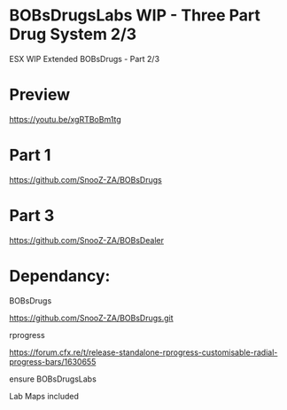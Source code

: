 # BOBsDrugsLabs WIP - Three Part Drug System  2/3

ESX  WIP Extended BOBsDrugs - Part 2/3

# Preview

https://youtu.be/xgRTBoBm1tg

# Part 1

https://github.com/SnooZ-ZA/BOBsDrugs

# Part 3

https://github.com/SnooZ-ZA/BOBsDealer

# Dependancy:

BOBsDrugs

https://github.com/SnooZ-ZA/BOBsDrugs.git

rprogress

https://forum.cfx.re/t/release-standalone-rprogress-customisable-radial-progress-bars/1630655

ensure BOBsDrugsLabs 

Lab Maps included
